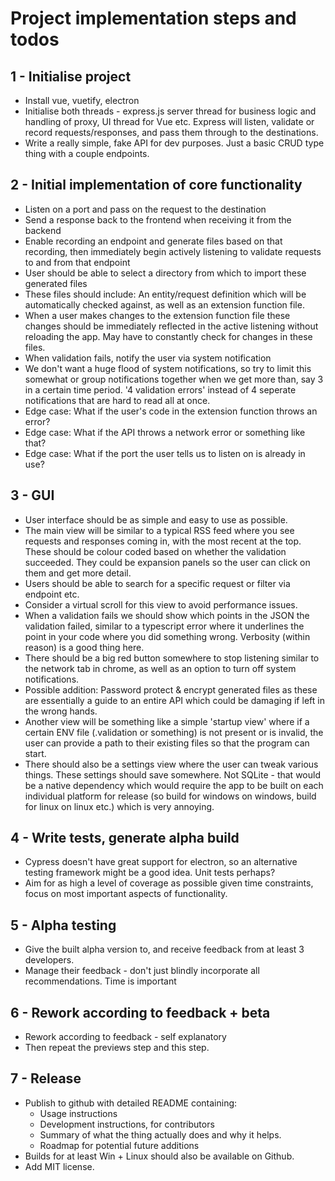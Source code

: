# Project implementation steps and todos

## 1 - Initialise project

* Install vue, vuetify, electron
* Initialise both threads - express.js server thread for business logic and handling of proxy, UI thread for Vue etc. Express will listen, validate or record requests/responses, and pass them through to the destinations.
* Write a really simple, fake API for dev purposes. Just a basic CRUD type thing with a couple endpoints.

## 2 - Initial implementation of core functionality

* Listen on a port and pass on the request to the destination
* Send a response back to the frontend when receiving it from the backend
* Enable recording an endpoint and generate files based on that recording, then immediately begin actively listening to validate requests to and from that endpoint
* User should be able to select a directory from which to import these generated files
* These files should include: An entity/request definition which will be automatically checked against, as well as an extension function file.
* When a user makes changes to the extension function file these changes should be immediately reflected in the active listening without reloading the app. May have to constantly check for changes in these files.
* When validation fails, notify the user via system notification
* We don't want a huge flood of system notifications, so try to limit this somewhat or group notifications together when we get more than, say 3 in a certain time period. '4 validation errors' instead of 4 seperate notifications that are hard to read all at once.
* Edge case: What if the user's code in the extension function throws an error?
* Edge case: What if the API throws a network error or something like that?
* Edge case: What if the port the user tells us to listen on is already in use?

## 3 - GUI

* User interface should be as simple and easy to use as possible.
* The main view will be similar to a typical RSS feed where you see requests and responses coming in, with the most recent at the top. These should be colour coded based on whether the validation succeeded. They could be expansion panels so the user can click on them and get more detail.
* Users should be able to search for a specific request or filter via endpoint etc.
* Consider a virtual scroll for this view to avoid performance issues.
* When a validation fails we should show which points in the JSON the validation failed, similar to a typescript error where it underlines the point in your code where you did something wrong. Verbosity (within reason) is a good thing here.
* There should be a big red button somewhere to stop listening similar to the network tab in chrome, as well as an option to turn off system notifications.
* Possible addition: Password protect & encrypt generated files as these are essentially a guide to an entire API which could be damaging if left in the wrong hands.
* Another view will be something like a simple 'startup view' where if a certain ENV file (.validation or something) is not present or is invalid, the user can provide a path to their existing files so that the program can start.
* There should also be a settings view where the user can tweak various things. These settings should save somewhere. Not SQLite - that would be a native dependency which would require the app to be built on each individual platform for release (so build for windows on windows, build for linux on linux etc.) which is very annoying.

## 4 - Write tests, generate alpha build

* Cypress doesn't have great support for electron, so an alternative testing framework might be a good idea. Unit tests perhaps?
* Aim for as high a level of coverage as possible given time constraints, focus on most important aspects of functionality.

## 5 - Alpha testing

* Give the built alpha version to, and receive feedback from at least 3 developers.
* Manage their feedback - don't just blindly incorporate all recommendations. Time is important

## 6 - Rework according to feedback + beta

* Rework according to feedback - self explanatory
* Then repeat the previews step and this step.

## 7 - Release

* Publish to github with detailed README containing:
  * Usage instructions
  * Development instructions, for contributors
  * Summary of what the thing actually does and why it helps.
  * Roadmap for potential future additions
* Builds for at least Win + Linux should also be available on Github.
* Add MIT license.